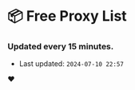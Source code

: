 # :package: Free Proxy List
### Updated every 15 minutes.

- Last updated: `2024-07-10 22:57`

:heart:
